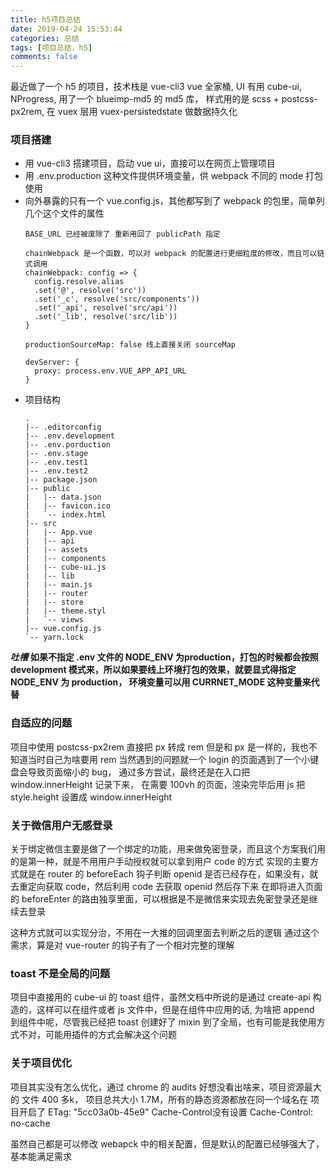 ```yaml
---
title: h5项目总结
date: 2019-04-24 15:53:44
categories: 总结
tags: [项目总结，h5]
comments: false
---
```


<!-- 思路 -->
<!-- 1 项目搭建 -->
<!-- 2 自适应的问题 -->
<!-- 3 关于微信用户无感登录 -->
<!-- 4 toast 不是全局的问题 -->
<!-- 5 关于项目优化 -->

最近做了一个 h5 的项目，技术栈是 vue-cli3 vue 全家桶, UI 有用 cube-ui, NProgress, 用了一个 blueimp-md5 的 md5 库， 样式用的是 scss + postcss-px2rem, 在 vuex 层用 vuex-persistedstate 做数据持久化


### 项目搭建
- 用 vue-cli3 搭建项目，启动 vue ui，直接可以在网页上管理项目
- 用 .env.production 这种文件提供环境变量，供 webpack 不同的 mode 打包使用
- 向外暴露的只有一个 vue.config.js，其他都写到了 webpack 的包里，简单列几个这个文件的属性
  ```
  BASE_URL 已经被废除了 重新用回了 publicPath 指定

  chainWebpack 是一个函数，可以对 webpack 的配置进行更细粒度的修改，而且可以链式调用
  chainWebpack: config => {
    config.resolve.alias
    .set('@', resolve('src'))
    .set('_c', resolve('src/components'))
    .set('_api', resolve('src/api'))
    .set('_lib', resolve('src/lib'))
  }

  productionSourceMap: false 线上直接关闭 sourceMap

  devServer: {
    proxy: process.env.VUE_APP_API_URL
  }
  ```
- 项目结构
  ```
  .
  |-- .editorconfig                         
  |-- .env.development                          
  |-- .env.porduction                       
  |-- .env.stage                              
  |-- .env.test1                              
  |-- .env.test2
  |-- package.json
  |-- public
  |   |-- data.json
  |   |-- favicon.ico
  |   `-- index.html
  |-- src
  |   |-- App.vue
  |   |-- api
  |   |-- assets
  |   |-- components
  |   |-- cube-ui.js
  |   |-- lib
  |   |-- main.js
  |   |-- router
  |   |-- store
  |   |-- theme.styl
  |   `-- views
  |-- vue.config.js
  `-- yarn.lock
  ```

***吐槽*** **如果不指定 .env 文件的 NODE_ENV 为production，打包的时候都会按照 development 模式来，所以如果要线上环境打包的效果，就要显式得指定 NODE_ENV 为 production， 环境变量可以用 CURRNET_MODE 这种变量来代替**

### 自适应的问题

项目中使用 postcss-px2rem 直接把 px 转成 rem 但是和 px 是一样的，我也不知道当时自己为啥要用 rem
当然遇到的问题就一个 login 的页面遇到了一个小键盘会导致页面缩小的 bug， 通过多方尝试，最终还是在入口把 window.innerHeight 记录下来， 在需要 100vh 的页面，渲染完毕后用 js 把 style.height 设置成 window.innerHeight

### 关于微信用户无感登录

关于绑定微信主要是做了一个绑定的功能，用来做免密登录，而且这个方案我们用的是第一种，就是不用用户手动授权就可以拿到用户 code 的方式
实现的主要方式就是在 router 的 beforeEach 钩子判断 openid 是否已经存在，如果没有，就去重定向获取 code，然后利用 code 去获取 openid 然后存下来
在即将进入页面的 beforeEnter 的路由独享里面，可以根据是不是微信来实现去免密登录还是继续去登录

这种方式就可以实现分治，不用在一大推的回调里面去判断之后的逻辑
通过这个需求，算是对 vue-router 的钩子有了一个相对完整的理解

### toast 不是全局的问题

项目中直接用的 cube-ui 的 toast 组件，虽然文档中所说的是通过 create-api 构造的，这样可以在组件或者 js 文件中，但是在组件中应用的话, 为啥把 append 到组件中呢，尽管我已经把 toast 创建好了 mixin 到了全局，也有可能是我使用方式不对，可能用插件的方式会解决这个问题

### 关于项目优化

项目其实没有怎么优化，通过 chrome 的 audits 好想没看出啥来，项目资源最大的 文件 400 多k， 项目总共大小 1.7M，所有的静态资源都放在同一个域名在
项目开启了 ETag: "5cc03a0b-45e9" Cache-Control没有设置 Cache-Control: no-cache

虽然自己都是可以修改 webapck 中的相关配置，但是默认的配置已经够强大了，基本能满足需求